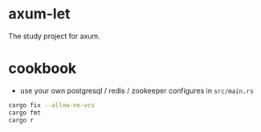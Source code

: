 # axum-let
The study project for axum.

# cookbook
- use your own postgresql / redis / zookeeper configures in `src/main.rs`

```sh
cargo fix --allow-no-vcs
cargo fmt
cargo r
```